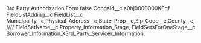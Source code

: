 <?xml version="1.0" encoding="UTF-8"?>
<CustomMetadata xmlns="http://soap.sforce.com/2006/04/metadata" xmlns:xsi="http://www.w3.org/2001/XMLSchema-instance" xmlns:xsd="http://www.w3.org/2001/XMLSchema">
    <label>3rd Party Authorization Form</label>
    <protected>false</protected>
    <values>
        <field>CongaId__c</field>
        <value xsi:type="xsd:string">a0hj0000000KEqf</value>
    </values>
    <values>
        <field>FieldListAdding__c</field>
        <value xsi:nil="true"/>
    </values>
    <values>
        <field>FieldList__c</field>
        <value xsi:type="xsd:string">Municipality__c,Physical_Address__c,State_Prop__c,Zip_Code__c,County__c,////</value>
    </values>
    <values>
        <field>FieldSetName__c</field>
        <value xsi:type="xsd:string">Property_Information_Stage,</value>
    </values>
    <values>
        <field>FieldSetsForOneStage__c</field>
        <value xsi:type="xsd:string">Borrower_Information,X3rd_Party_Servicer_Information,</value>
    </values>
</CustomMetadata>
